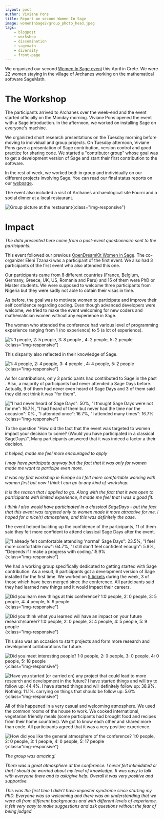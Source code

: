 ```yaml
---
layout: post
author: Viviane Pons
title: Report on second Women In Sage
image: womenInSage2/group_photo_head.jpeg
tags:
    - blogpost
    - workshop
    - dissemination
    - sagemath
    - diversity
    - front-page
---
```


We organized our second [Women In Sage event](https://wiki.sagemath.org/days98) this April in Crete. We were 22 women staying in the village of Archanes working on the mathematical software SageMath.


# The Workshop

The participants arrived to Archanes over the week-end and the event started officially on the Monday morning. Viviane Pons opened the event with a Sage introduction. In the afternoon, we worked on installing Sage on everyone's machine.

We organized short research presentations on the Tuesday morning before moving to individual and group projects. On Tuesday afternoon, Viviane Pons gave a presentation of Sage contribution, version control and good practice for sharing code. We started a "contributor group" whose goal was to get a development version of Sage and start their first contribution to the software.

In the rest of week, we worked both in group and individually on our different projects involving Sage. You can read our final status reports on our [webpage](https://wiki.sagemath.org/days98).

The event also included a visit of Archanes archaeological site Fourni and a social dinner at a local restaurant. 

![Group picture at the restaurant](/public/images/womenInSage2/dinner.jpg){:class="img-responsive"}


# Impact

*The data presented here come from a post-event questionnaire sent to the participants.*

This event followed our previous [OpenDreamKit Women in Sage](https://opendreamkit.org/2017/04/06/WomenInSage/). The co-organizer Eleni Tzanaki was a participant of the first event. We also had 3 participants of the first event who also attended this one. 

Our participants came from 8 different countries (France, Belgium, Germany, Greece, UK, US, Romania and Peru) and 15 of them were PhD or Master students. We were supposed to welcome three participants from Nigeria but they were sadly not able to obtain their visas in time.

As before, the goal was to motivate women to participate and improve their self confidence regarding coding. Even though advanced developers were welcome, we tried to make the event welcoming for new coders and mathematician women without any experience in Sage. 

The women who attended the conference had various level of programming experience
ranging from 1 (no experience) to 5 (a lot of experience).

![1: 1 people, 2: 5 people, 3: 8 people , 4: 2 people, 5: 2 people](/public/images/womenInSage2/programming-knowledge.png){:class="img-responsive"}

This disparity also reflected in their knowledge of Sage. 

![1: 4 people, 2: 4 people, 3: 4 people , 4: 4 people, 5: 2 people](/public/images/womenInSage2/sage-knowledge.png){:class="img-responsive"}

As for contributions, only 3 participants had contributed to Sage in the past . Also, a majority of participants had never attended
a Sage Days before. Actually, 9 of them had never even heard of Sage Days and 3
of them said they did not think it was "for them".

!["I had never heard of Sage Days": 50%, "I thought Sage Days were not for me": 16.7%, "I had heard of them but never had the time nor the occasion": 0% , 
"I attended once": 16.7%, "I attended many times": 16.7%](/public/images/womenInSage2/sage-days-attendance.png){:class="img-responsive"}

To the question "How did the fact that the event was targeted to women impact your decision to come?  (Would you have participated in a classical SageDays)",
Many participants answered that it was indeed a factor a their decision.

<cite>It helped, made me feel more encouraged to apply</cite>

<cite>I may have participate anyway but the fact that it was only for women made me want to participe even more. </cite>

<cite>It was my first workshop in Europe so I felt more comfortable working with women first but now I think I can go to any kind of workshop.</cite>

<cite>It is the reason that I applied to go. Along with the fact that it was open to participants with limited experience, it made me feel that I was a good fit. </cite>

<cite>I think I also would have participated in a classical SageDays - but the fact that this event was targeted only to women made it more attractive for me. I hoped for a nice(r) atmosphere, and this was definitely the case.</cite>

The event helped building up the confidence of the participants, 11 of them said 
they felt more confident to attend classical Sage Days after the event.

!["I already felt comfortable attending 'normal' Sage Days": 23.5%, "I feel more comfortable now": 64.7%, "I still don't feel confident enough": 5.9%, "Depends if I make a progress with coding.":5.9% ](/public/images/womenInSage2/sage_days_confident.png){:class="img-responsive"}

We had a working group specifically dedicated to getting started with Sage contribution. As a result, 6 participants got a development version of Sage installed for the first time. We worked on [5 tickets](https://trac.sagemath.org/search?q=days89) during the week, 
3 of those which have been merged since the conference. All participants said they
had learned new things and it would impact their careers.

![Did you learn new things at this conference? 1:0 people, 2: 0 people, 3: 5 people, 4: 4 people, 5: 9 people](/public/images/womenInSage2/learn_new_things.png){:class="img-responsive"}

![Did you think what you learned will have an impact on your future research/career? 1:0 people, 2: 0 people, 3: 4 people, 4: 5 people, 5: 9 people](/public/images/womenInSage2/impact.png){:class="img-responsive"}

This also was an occasion to start projects and form more research and development collaborations for future.

![Did you meet interesting people? 1:0 people, 2: 0 people, 3: 0 people, 4: 0 people, 5: 18 people](/public/images/womenInSage2/people.png){:class="img-responsive"}

![Have you started (or carried on) any project that could lead to more research and development in the future? I have started things and will try to follow up: 44.4%. I have started things and will definitely follow up: 38.9%. Nothing: 11.1%. carrying on things that should be follow up: 5.6%](/public/images/womenInSage2/projects.png){:class="img-responsive"}

All of this happened in a very casual and welcoming atmosphere. We used the common
rooms of the house to work. We cooked international, vegetarian friendly meals (some
participants had brought food and recipes from their home countries). We got to know
each other and shared more than code. All participants agreed that it was a very 
positive experience. 

![How did you like the general atmosphere of the conference? 1:0 people, 2: 0 people, 3: 1 people, 4: 0 people, 5: 17 people](/public/images/womenInSage2/atmosphere.png){:class="img-responsive"}

<cite>The group was amazing!</cite>

<cite>There was a great atmosphere at the conference. I never felt intimidated or that I should be worried about my level of knowledge. It was easy to talk with everyone there and to ask/give help. Overall it was very positive and supportive.</cite>

<cite>This was the first time I didn't have imposter syndrome since starting my PhD. Everyone was so welcoming and there was an understanding that we were all from different backgrounds and with different levels of experience. It felt very easy to make suggestions and ask questions without the fear of being judged.</cite>





 





